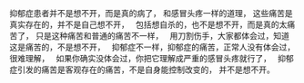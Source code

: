 抑郁症患者并不是想不开，而是真的病了，
和感冒头疼一样的道理，
这些痛苦是真实存在的，并不是自己想不开，
&nbsp;
包括想自杀的，也不是想不开，而是真的太痛苦了，
只是这种痛苦和普通的痛苦不一样，
&nbsp;
用刀割伤手，大家都体会过，知道这是痛苦的，不是想不开，
&nbsp;
抑郁症不一样，抑郁症的痛苦，正常人没有体会过，很难理解，
&nbsp;
如果你确实没体会过，你把它理解成严重的感冒头疼就行了，
&nbsp;
抑郁症引发的痛苦是客观存在的痛苦，不是自身能控制改变的，
并不是想不开。
